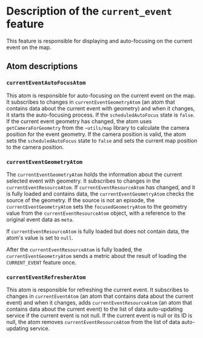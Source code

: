 # Description of the `current_event` feature

This feature is responsible for displaying and auto-focusing on the current event on the map.

## Atom descriptions

### `currentEventAutoFocusAtom`

This atom is responsible for auto-focusing on the current event on the map. It subscribes to changes in `currentEventGeometryAtom` (an atom that contains data about the current event with geometry) and when it changes, it starts the auto-focusing process. If the `scheduledAutoFocus` state is `false`.
If the current event geometry has changed, the atom uses `getCameraForGeometry` from the `~utils/map` library to calculate the camera position for the event geometry. If the camera position is valid, the atom sets the `scheduledAutoFocus` state to `false` and sets the current map position to the camera position.

### `currentEventGeometryAtom`

The `currentEventGeometryAtom` holds the information about the current selected event with geometry. It subscribes to changes in the `currentEventResourceAtom`. If `currentEventResourceAtom` has changed, and it is fully loaded and contains data, the `currentEventGeometryAtom` checks the source of the geometry. If the source is not an episode, the `currentEventGeometryAtom` sets the `focusedGeometryAtom` to the geometry value from the `currentEventResourceAtom` object, with a reference to the original event data as `meta`.

If `currentEventResourceAtom` is fully loaded but does not contain data, the atom's value is set to `null`.

After the `currentEventResourceAtom` is fully loaded, the `currentEventGeometryAtom` sends a metric about the result of loading the `CURRENT_EVENT` feature once.

### `currentEventRefresherAtom`

This atom is responsible for refreshing the current event. It subscribes to changes in `currentEventAtom` (an atom that contains data about the current event) and when it changes, adds `currentEventResourceAtom` (an atom that contains data about the current event) to the list of data auto-updating service if the current event is not null. If the current event is null or its ID is null, the atom removes `currentEventResourceAtom` from the list of data auto-updating service.
